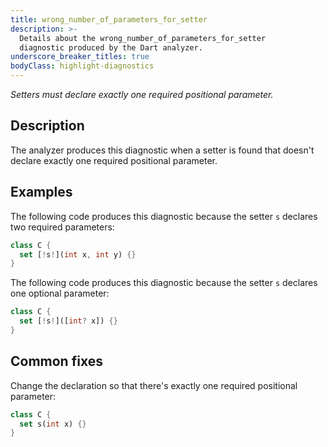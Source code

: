 ```yaml
---
title: wrong_number_of_parameters_for_setter
description: >-
  Details about the wrong_number_of_parameters_for_setter
  diagnostic produced by the Dart analyzer.
underscore_breaker_titles: true
bodyClass: highlight-diagnostics
---
```


_Setters must declare exactly one required positional parameter._

## Description

The analyzer produces this diagnostic when a setter is found that doesn't
declare exactly one required positional parameter.

## Examples

The following code produces this diagnostic because the setter `s` declares
two required parameters:

```dart
class C {
  set [!s!](int x, int y) {}
}
```

The following code produces this diagnostic because the setter `s` declares
one optional parameter:

```dart
class C {
  set [!s!]([int? x]) {}
}
```

## Common fixes

Change the declaration so that there's exactly one required positional
parameter:

```dart
class C {
  set s(int x) {}
}
```
